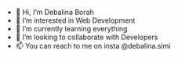 - 👋 Hi, I’m Debalina Borah
- 👀 I’m interested in Web Development
- 🌱 I’m currently learning everything
- 💞️ I’m looking to collaborate with Developers
- 📫 You can reach to me on insta @debalina.simi

<!---
Debalina-Borah/Debalina-Borah is a ✨ special ✨ repository because its `README.md` (this file) appears on your GitHub profile.
You can click the Preview link to take a look at your changes.
--->
